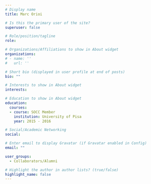```yaml
---
# Display name
title: Marc Orioi

# Is this the primary user of the site?
superuser: false

# Role/position/tagline
role: 

# Organizations/Affiliations to show in About widget
organizations:
# - name: ''
#   url: ''

# Short bio (displayed in user profile at end of posts)
bio: ""

# Interests to show in About widget
interests:

# Education to show in About widget
education:
  courses:
  - course: SOCC Member
    institution: University of Pisa
    year: 2015 - 2016

# Social/Academic Networking
social:

# Enter email to display Gravatar (if Gravatar enabled in Config)
email: ""

user_groups:
  - Collaborators/Alumni

# Highlight the author in author lists? (true/false)
highlight_name: false
---
```


